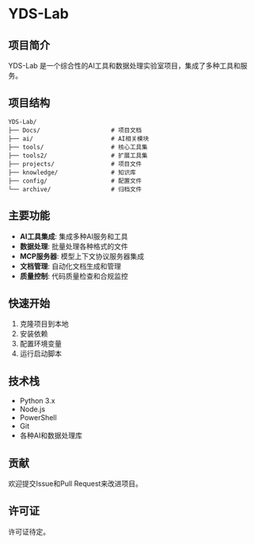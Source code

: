 # YDS-Lab

## 项目简介

YDS-Lab 是一个综合性的AI工具和数据处理实验室项目，集成了多种工具和服务。

## 项目结构

```
YDS-Lab/
├── Docs/                    # 项目文档
├── ai/                      # AI相关模块
├── tools/                   # 核心工具集
├── tools2/                  # 扩展工具集
├── projects/                # 项目文件
├── knowledge/               # 知识库
├── config/                  # 配置文件
└── archive/                 # 归档文件
```

## 主要功能

- **AI工具集成**: 集成多种AI服务和工具
- **数据处理**: 批量处理各种格式的文件
- **MCP服务器**: 模型上下文协议服务器集成
- **文档管理**: 自动化文档生成和管理
- **质量控制**: 代码质量检查和合规监控

## 快速开始

1. 克隆项目到本地
2. 安装依赖
3. 配置环境变量
4. 运行启动脚本

## 技术栈

- Python 3.x
- Node.js
- PowerShell
- Git
- 各种AI和数据处理库

## 贡献

欢迎提交Issue和Pull Request来改进项目。

## 许可证

许可证待定。
